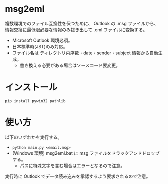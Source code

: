 # msg2eml

複数環境でのファイル互換性を保つために、
Outlook の .msg ファイルから、
情報交換に最低限必要な情報のみ抜き出して .eml ファイルに変換する。

* Microsoft Outlook 環境必須。
* 日本標準時(JST)のみ対応。
* ファイル名は ディレクトリ内序数・date・sender・subject 情報から自動生成。
  * 書き換える必要がある場合はソースコード要変更。

# インストール

```
pip install pywin32 pathlib
```

# 使い方

以下のいずれかを実行する。

* `python main.py <email.msg>`
* (Windows 環境) msg2eml.bat に msg ファイルをドラックアンドドロップする。
  * パスに特殊文字を含む場合はエラーとなるので注意。

実行時に Outlook でデータ読み込みを承認するよう要求されるので注意。
